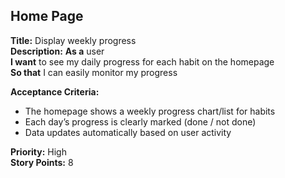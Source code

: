## Home Page
**Title:** Display weekly progress <br>
**Description:** **As a** user  
**I want** to see my daily progress for each habit on the homepage  
**So that** I can easily monitor my progress  

**Acceptance Criteria:**
- The homepage shows a weekly progress chart/list for habits  
- Each day’s progress is clearly marked (done / not done)  
- Data updates automatically based on user activity  

**Priority:** High  
**Story Points:** 8 
